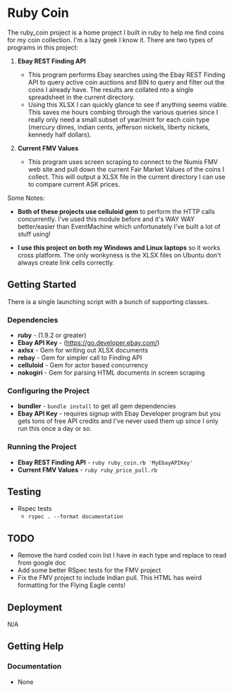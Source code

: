 Ruby Coin
==================

The ruby_coin project is a home project I built in ruby to help me find coins for my coin collection. I'm a lazy geek I know it. There are two types of programs in this project:

1. **Ebay REST Finding API**
	- This program performs Ebay searches using the Ebay REST Finding API to query active coin auctions and BIN to query and filter out the coins I already have. The results are collated nto a single spreadsheet in the current directory. 
	- Using this XLSX I can quickly glance to see if anything seems viable. This saves me hours combing through the various queries since I really only need a small subset of year/mint for each coin type (mercury dimes, indian cents, jefferson nickels, liberty nickels, kennedy half dollars).

2. **Current FMV Values**
	- This program uses screen scraping to connect to the Numis FMV web site and pull down the current Fair Market Values of the coins I collect. This will output a XLSX file in the current directory I can use to compare current ASK prices.

Some Notes:

* **Both of these projects use celluloid gem** to perform the HTTP calls concurrently. I've used this module before and it's WAY WAY better/easier than EventMachine which unfortunately I've built a lot of stuff using!

* **I use this project on both my Windows and Linux laptops** so it works cross platform. The only wonkyness is the XLSX files on Ubuntu don't always create link cells correctly.

## Getting Started

There is a single launching script with a bunch of supporting classes.

### Dependencies

* **ruby** - (1.9.2 or greater)
* **Ebay API Key** - (https://go.developer.ebay.com/) 
* **axlsx** - Gem for writing out XLSX documents
* **rebay** - Gem for simpler call to Finding API
* **celluloid** - Gem for actor based concurrency
* **nokogiri** - Gem for parsing HTML documents in screen scraping

### Configuring the Project

* **bundler** - `bundle install` to get all gem dependencies
* **Ebay API Key** - requires signup with Ebay Developer program but you gets tons of free API credits and I've never used them up since I only run this once a day or so.

### Running the Project

* **Ebay REST Finding API** - `ruby ruby_coin.rb 'MyEbayAPIKey'`
* **Current FMV Values** - `ruby ruby_price_pull.rb`


## Testing

- Rspec tests 
	- `rspec . --format documentation`

## TODO

* Remove the hard coded coin list I have in each type and replace to read from google doc
* Add some better RSpec tests for the FMV project
* Fix the FMV project to include Indian pull. This HTML has weird formatting for the Flying Eagle cents!


## Deployment

N/A

## Getting Help

### Documentation

* None
